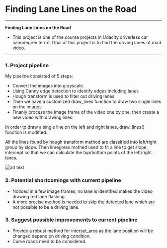 # **Finding Lane Lines on the Road** 

---

**Finding Lane Lines on the Road**

* This project is one of the course projects in Udacity driverless car nanodegree term1.
  Goal of this project is to find the driving lanes of road video.


[image1]: ./test_images_output/solidWhiteCurve.jpg
---

### 1. Project pipeline


My pipeline consisted of 5 steps:
* Convert the images into grayscale.
* Using Canny edge detection to identify edges including lanes
* Hough transform is used to filter out driving lanes
* Then we have a customized draw_lines function to draw two single lines on the images.
* Finanly process the image frame of the video one by one, then create a new video with drawing lines.


In order to draw a single line on the left and right lanes, draw_lines() function is modified.

All the lines found by hough transform method are classified into left/right group by slope.
Then linregress mothed used to fit a line to get slope, intercept so that we can calculate the top/bottom points
of the left/right lanes.

![alt text](./test_videos_output/car_lane_video_right_.gif)


### 2. Potential shortcomings with current pipeline

* Noticed in a few image frames, no lane is identified makes the video drawing red lane flashing.
* A more precise method is needed to skip the detected lane which are not possible to be a driving lane.


### 3. Suggest possible improvements to current pipeline

* Provide a robust method for interset_area as the lane position will be changed depend on driving condition.
* Curve roads need to be considered.
